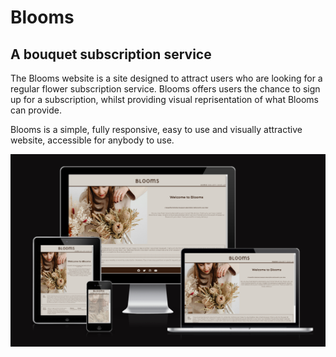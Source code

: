 # Blooms
## A bouquet subscription service

The Blooms website is a site designed to attract users who are looking for a regular flower subscription service. Blooms offers users the chance to sign up for a subscription, whilst providing visual reprisentation of what Blooms can provide. 

Blooms is a simple, fully responsive, easy to use and visually attractive website, accessible for anybody to use.

![Screenshot of responsive design](assets/images/screenshot-responsive-design.png)